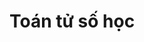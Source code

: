# Toán tử số học
 
<!-- 
+  cộng
-  trừ
* nhân
**  lũy thừa
/ chia 
% chia lấy dư => trả về số dư

    var a = 5;
    var b = 2;
    var c = a % b;
    console.log(c);

=> result: 1

++ tăng 1 giá trị số

    var a = 5;
    a++;
    console.log(a)

    =>result: 6

-- giảm 1 giá trị số

 -->


